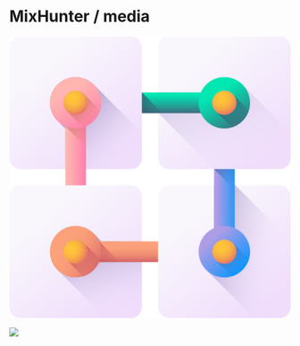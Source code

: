 # MixHunter / media

![](https://raw.githubusercontent.com/Pymmdrza/MixHunter/mainx/media/logo.png)

[![](https://mmdrza.com/wp-content/uploads/2023/01/order-btn04.png )](https://mmdrza.com/product/mixhunter/)
